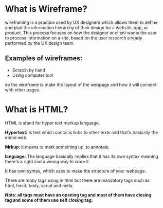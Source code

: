 # What is Wireframe?

wireframing is a practice used by UX designers which allows them to define and plan the information hierarchy of their design for a website, app, or product. This process focuses on how the designer or client wants the user to process information on a site, based on the user research already performed by the UX design team.

## Examples of wireframes: 
- Scratch by hand
- Using computer tool

so the wireframe is make the layout of the webpage and how it will connect with other pages.

# What is HTML?

HTML is stand for hyper text markup language.

**Hypertext:** is text which contains links to other texts and that's basically the entire web

**Mrkup:** it means to mark something up, to annotate.

**language:** The language basically implies that it has its own syntax meaning there's a right and a wrong way to code it.

It has own syntax, which uses to make the structure of your webpage.

There are many tags using in html but there are mandatory tags such as html, head, body, script and meta.

**Note: all tags must have an opening tag and most of them have closing tag and some of them use self closing tag.**
